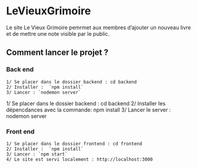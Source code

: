 # LeVieuxGrimoire

Le site Le Vieux Grimoire pemrmet aux membres d’ajouter un nouveau livre et de mettre une note visible par le public.

## Comment lancer le projet ?

### Back end

    1/ Se placer dans le dossier backend : cd backend
    2/ Installer :  `npm install`
    3/ Lancer : `nodemon server`

1/ Se placer dans le dossier backend : cd backend
2/ Installer les dépencdances avec la commande: npm install
3/ Lancer le server : nodemon server

### Front end

    1/ Se placer dans le dossier frontend : cd frontend
    2/ Installer :  `npm install`
    3/ Lancer : `npm start`
    4/ Le site est servi localement : http://localhost:3000
